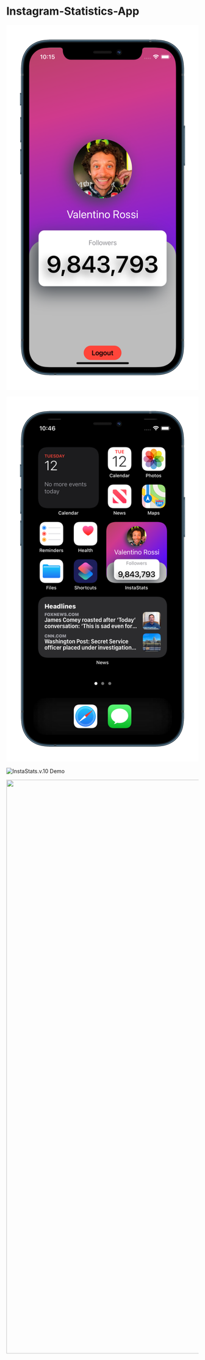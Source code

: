 # Instagram-Statistics-App

![Image](/InstaStats.v.10.png)

![Image](/InstaStatsWidget.v.1.0.png)

![InstaStats.v.10 Demo](InstaStats.v.10.gif)

<img src="InstaStats.v.10.gif" width="800" height="1500">
